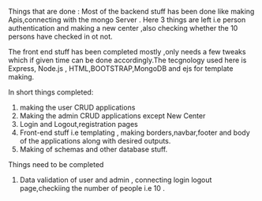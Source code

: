 Things that are done :
Most of the backend stuff has been done like making Apis,connecting with the mongo Server . Here 3 things are left i.e person authentication and making a new center
,also checking whether the 10 persons have checked in ot not.

The front end stuff has been completed mostly ,only needs a few tweaks which if given time can be done accordingly.The tecgnology used here is Express, Node.js 
, HTML,BOOTSTRAP,MongoDB and ejs for template making.

In short things completed:
1) making the user CRUD applications
2) Making the admin CRUD applications except New Center
3) Login and Logout,registration pages
4) Front-end stuff i.e templating , making borders,navbar,footer and body of the applications along with desired outputs.
5) Making of schemas and other database stuff.

Things need to be completed
1) Data validation of user and admin , connecting login logout page,checkiing the number of people i.e 10 .
